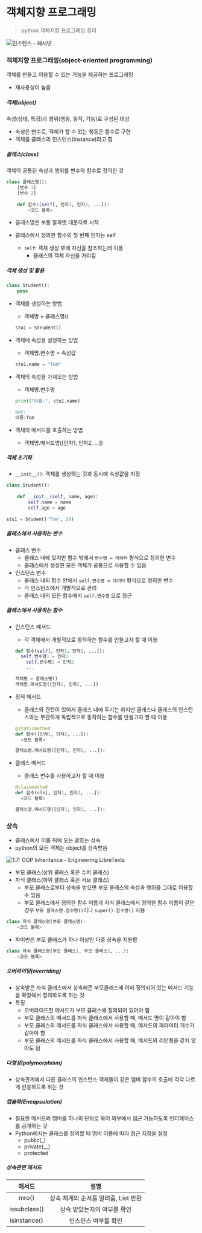 # 객체지향 프로그래밍

> python 객체지향 프로그래밍 정리

![인스턴스 - 해시넷](object_oriented_programming.assets/tM-QTaRHGL1wmfFztA9B23oQVrb76BZVRr8cTXQGV9TiPKntgkdFwF4jynBO30aHyAaDs3ZFryW_xh-kQjn952ZsLHFaAEDgt1M-HwQlfM5xFt9Wd9CqrHiHw1Ra1igmc_MfJP3yqO4ko2Zl88x_QDcjJ23RmKZNNNfP0g)

### 객체지향 프로그래밍(object-oriented programming)

객체를 만들고 이용할 수 있는 기능을 제공하는 프로그래밍

- 재사용성이 높음



##### 객체(object)

속성(상태, 특징)과 행위(행동, 동작, 기능)로 구성된 대상

- 속성은 변수로, 객체가 할 수 있는 행동은 함수로 구현
- 객체를 클래스의 인스턴스(instance)라고 함



##### 클래스(class)

객체의 공통된 속성과 행위를 변수와 함수로 정의한 것

```python
class 클래스명():
    [변수 1]
    [변수 2]
    
    def 함수1(self[, 인자1, 인자2, ...]):
        <코드 블록>
```

- 클래스명은 보통 알파벳 대문자로 시작

- 클래스에서 정의한 함수의 첫 번째 인자는 self

  - `self`: 객체 생성 후에 자신을 참조하는데 이용
    - 클래스의 객체 자신을 가리킴

  

##### 객체 생성 및 활용

```python
class Student():
    pass
```

- 객체를 생성하는 방법

  - 객체명 = 클래스명()

  ```python
  stu1 = Strudent()
  ```

- 객체에 속성을 설정하는 방법

  - 객체명.변수명 = 속성값

  ```python
  stu1.name = "Tom"
  ```

- 객체의 속성을 가져오는 방법

  - 객체명.변수명

  ```python
  print("이름:", stu1.name)
  ```

  ```markdown
  out:
  이름:Tom
  ```

- 객체의 메서드를 호출하는 방법

  - 객체명.메서드명([인자1, 인자2, ...])



##### 객체 초기화

- `__init__()`: 객체를 생성하는 것과 동시에 속성값을 지정

```python
class Student():
    
    def __init__(self, name, age):
        self.name = name
        self.age = age
        
stu1 = Student('Tom', 20)
```



##### 클래스에서 사용하는 변수

- 클래스 변수
  - 클래스 내에 있지만 함수 밖에서 `변수명 = 데이터` 형식으로 정의한 변수
  - 클래스에서 생성한 모든 객체가 공통으로 사용할 수 있음
- 인스턴스 변수
  - 클래스 내의 함수 안에서 `self.변수명 = 데이터` 형식으로 정의한 변수
  - 각 인스턴스에서 개별적으로 관리
  - 클래스 내의 모든 함수에서 `self.변수명` 으로 접근



##### 클래스에서 사용하는 함수

- 인스턴스 메서드

  - 각 객체에서 개별적으로 동작하는 함수를 만들고자 할 때 이용

  ```python
  def 함수(self[, 인자1, 인자2, ...]):
  	self.변수명1 = 인자1
      self.변수명2 = 인자2
      ...
  ```

  ```python
  객체명 = 클래스명()
  객체명.메서드명([인자1, 인자2, ...])
  ```

- 정적 메서드

  - 클래스와 관련이 있어서 클래스 내에 두기는 하지만 클래스나 클래스의 인스턴스와는 무관하게 독립적으로 동작하는 함수를 만들고자 할 때 이용

  ```python
  @staticmethod
  def 함수([인자1, 인자2, ...]):
  	<코드 블록>
  ```

  ```python
  클래스명.메서드명([인자1, 인자2, ...]):
  ```

- 클래스 메서드

  - 클래스 변수를 사용하고자 할 때 이용

  ```python
  @classmethod
  def 함수(cls[, 인자1, 인자2, ...]):
  	<코드 블록>
  ```

  ```python
  클래스명.메서드명([인자1, 인자2, ...]):
  ```



### 상속

- 클래스에서 이름 뒤에 오는 괄호는 상속
- python의 모든 객체는 object를 상속받음

![1.7: OOP Inheritance - Engineering LibreTexts](object_oriented_programming.assets/inheritance.png)

- 부모 클래스(상위 클래스 혹은 슈퍼 클래스)
- 자식 클래스(하위 클래스 혹은 서브 클래스)
  - 부모 클래스로부터 상속을 받으면 부모 클래스의 속성과 행위를 그대로 이용할 수 있음
  - 부모 클래스에서 정의한 함수 이름과 자식 클래스에서 정의한 함수 이름이 같은 경우 `부모 클래스명.함수명()`이나 `super().함수명()` 사용 

```python
class 자식 클래스명(부모 클래스명):
    <코드 블록>
```

- 파이썬은 부모 클래스가 하나 이상인 다중 상속을 지원함

```python
class 자식 클래스명(부모 클래스1, 부모 클래스2, ...):
    <코드 블록>
```



##### 오버라이딩(overriding)

- 상속받은 자식 클래스에서 상속해준 부모클래스에 이미 정의되어 있는 메서드 기능을 확장해서 정의하도록 하는 것
- 특징
  - 오버라이드할 메서드가 부모 클래스에 정의되어 있어야 함
  - 부모 클래스의 메서드를 자식 클래스에서 사용할 때, 메서드 명이 같아야 함
  - 부모 클래스의 메서드를 자식 클래스에서 사용할 때,  메서드의 파라미터 개수가 같아야 함
  - 부모 클래스의 메서드를 자식 클래스에서 사용할 때,  메서드의 리턴형을 같지 않아도 됨



##### 다형성(polymorphism)

- 상속관계에서 다른 클래스의 인스턴스 객체들이 같은 멤버 함수의 호출에 각각 다르게 반응하도록 하는 것



##### 캡슐화(Encapsulation)

- 필요한 메서드와 멤버를 하나의 단위로 묶어 외부에서 접근 가능하도록 인터페이스를 공개하는 것
- Python에서는 클래스를 정의할 때 멤버 이름에 따라 접근 지정을 설정
  - public(_)
  - private(__)
  - protected



##### 상속관련 메서드

|    메서드    |                 설명                 |
| :----------: | :----------------------------------: |
|    mro()     | 상속 체계의 순서를 알려줌, List 반환 |
| issubclass() |     상속 받았는지의 여부를 확인      |
| isinstance() |         인스턴스 여부를 확인         |


